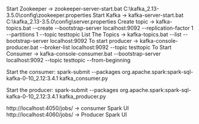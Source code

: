Start Zookeeper -> zookeeper-server-start.bat C:\kafka_2.13-3.5.0\config\zookeeper.properties
Start Kafka ->  kafka-server-start.bat C:\kafka_2.13-3.5.0\config\server.properties
Create topic -> kafka-topics.bat --create --bootstrap-server localhost:9092 --replication-factor 1 --partitions 1 --topic testtopic
List The Topics -> kafka-topics.bat --list --bootstrap-server localhost:9092
To start producer -> kafka-console-producer.bat --broker-list localhost:9092 --topic testtopic
To Start Consumer -> kafka-console-consumer.bat --bootstrap-server localhost:9092 --topic testtopic --from-beginning

Start the consumer:
spark-submit --packages org.apache.spark:spark-sql-kafka-0-10_2.12:3.4.1 kafka_consumer.py

Start the producer:
spark-submit --packages org.apache.spark:spark-sql-kafka-0-10_2.12:3.4.1 kafka_producer.py

http://localhost:4050/jobs/ -> consumer Spark UI
http://localhost:4060/jobs/ -> Producer Spark UI